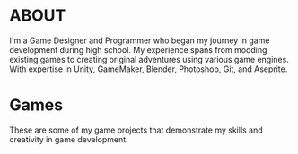 
<div class="page-content">


# ABOUT

I'm a Game Designer and Programmer who began my journey in game development during high school. My experience spans from modding existing games to creating original adventures using various game engines. With expertise in Unity, GameMaker, Blender, Photoshop, Git, and Aseprite.

</div>


<div class="project-card">
  
# Games

These are some of my game projects that demonstrate my skills and creativity in game development.

</div>





